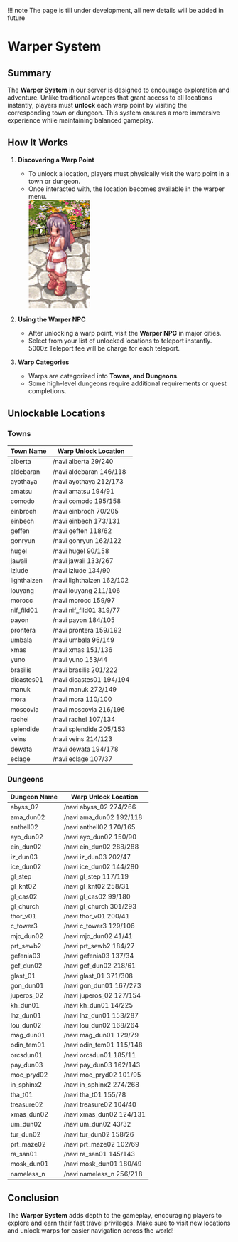 !!! note 
    The page is till under development, all new details will be added in future


# Warper System

## Summary

The **Warper System** in our server is designed to encourage exploration and adventure. Unlike traditional warpers that grant access to all locations instantly, players must **unlock** each warp point by visiting the corresponding town or dungeon. This system ensures a more immersive experience while maintaining balanced gameplay.

## How It Works

1. **Discovering a Warp Point**  
   - To unlock a location, players must physically visit the warp point in a town or dungeon.  
   - Once interacted with, the location becomes available in the warper menu. <br>
   ![Warper Quest](assets/npc/warper_quest.png)

2. **Using the Warper NPC**  
   - After unlocking a warp point, visit the **Warper NPC** in major cities.  
   - Select from your list of unlocked locations to teleport instantly. 5000z Teleport fee will be charge for each teleport.

3. **Warp Categories**  
   - Warps are categorized into **Towns, and Dungeons**.  
   - Some high-level dungeons require additional requirements or quest completions.

## Unlockable Locations

### **Towns**
| Town Name  | Warp Unlock Location |
|-----------|----------------------|
| alberta | /navi alberta 29/240|
| aldebaran | /navi aldebaran 146/118|
| ayothaya | /navi ayothaya 212/173|
| amatsu | /navi amatsu 194/91|
| comodo | /navi comodo 195/158|
| einbroch | /navi einbroch 70/205|
| einbech | /navi einbech 173/131|
| geffen | /navi geffen 118/62|
| gonryun | /navi gonryun 162/122|
| hugel | /navi hugel 90/158|
| jawaii | /navi jawaii 133/267|
| izlude | /navi izlude 134/90|
| lighthalzen | /navi lighthalzen 162/102|
| louyang | /navi louyang 211/106|
| morocc | /navi morocc 159/97|
| nif_fild01 | /navi nif_fild01 319/77|
| payon | /navi payon 184/105|
| prontera | /navi prontera 159/192|
| umbala | /navi umbala 96/149|
| xmas | /navi xmas 151/136|
| yuno | /navi yuno 153/44|
| brasilis | /navi brasilis 201/222|
| dicastes01 | /navi dicastes01 194/194|
| manuk | /navi manuk 272/149|
| mora | /navi mora 110/100|
| moscovia | /navi moscovia 216/196|
| rachel | /navi rachel 107/134|
| splendide | /navi splendide 205/153|
| veins | /navi veins 214/123|
| dewata | /navi dewata 194/178|
| eclage | /navi eclage 107/37|


### **Dungeons**
| Dungeon Name  | Warp Unlock Location |
|--------------|----------------------|
| abyss_02 | /navi abyss_02 274/266|
| ama_dun02 | /navi ama_dun02 192/118|
| anthell02 | /navi anthell02 170/165|
| ayo_dun02 | /navi ayo_dun02 150/90|
| ein_dun02 | /navi ein_dun02 288/288|
| iz_dun03 | /navi iz_dun03 202/47|
| ice_dun02 | /navi ice_dun02 144/280|
| gl_step | /navi gl_step 117/119 |
| gl_knt02| /navi gl_knt02 258/31 |
| gl_cas02 | /navi gl_cas02 99/180 |
| gl_church | /navi gl_church 301/293 |
| thor_v01 | /navi thor_v01 200/41 |
| c_tower3 | /navi c_tower3 129/106|
| mjo_dun02 | /navi mjo_dun02 41/41|
| prt_sewb2 | /navi prt_sewb2 184/27|
| gefenia03 | /navi gefenia03 137/34|
| gef_dun02 | /navi gef_dun02 218/61|
| glast_01 | /navi glast_01 371/308|
| gon_dun01 | /navi gon_dun01 167/273|
| juperos_02 | /navi juperos_02 127/154|
| kh_dun01 | /navi kh_dun01 14/225|
| lhz_dun01 | /navi lhz_dun01 153/287|
| lou_dun02 | /navi lou_dun02 168/264|
| mag_dun01 | /navi mag_dun01 129/79|
| odin_tem01 | /navi odin_tem01 115/148|
| orcsdun01 | /navi orcsdun01 185/11|
| pay_dun03 | /navi pay_dun03 162/143|
| moc_pryd02 | /navi moc_pryd02 101/95|
| in_sphinx2 | /navi in_sphinx2 274/268|
| tha_t01 | /navi tha_t01 155/78|
| treasure02 | /navi treasure02 104/40|
| xmas_dun02 | /navi xmas_dun02 124/131|
| um_dun02 | /navi um_dun02 43/32|
| tur_dun02 | /navi tur_dun02 158/26|
| prt_maze02 | /navi prt_maze02 102/69|
| ra_san01 | /navi ra_san01 145/143|
| mosk_dun01 | /navi mosk_dun01 180/49|
| nameless_n | /navi nameless_n 256/218|



## Conclusion

The **Warper System** adds depth to the gameplay, encouraging players to explore and earn their fast travel privileges. Make sure to visit new locations and unlock warps for easier navigation across the world!

